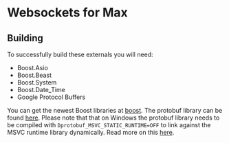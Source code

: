 # Websockets for Max

## Building
To successfully build  these externals you will need:
- Boost.Asio
- Boost.Beast
- Boost.System
- Boost.Date_Time
- Google Protocol Buffers

You can get the newest Boost libraries at [boost](http://boost.org). The protobuf library can be found [here](https://developers.google.com/protocol-buffers/). Please note that that on Windows the protobuf library needs to be compiled with `Dprotobuf_MSVC_STATIC_RUNTIME=OFF` to link against the MSVC runtime library dynamically. Read more on this [here](https://stackoverflow.com/questions/35116437/errors-when-linking-to-protobuf-3-on-ms-visual-c). 